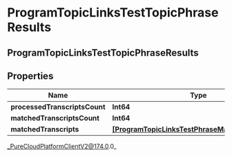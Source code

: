 # ProgramTopicLinksTestTopicPhraseResults

## ProgramTopicLinksTestTopicPhraseResults

## Properties

|Name | Type | Description | Notes|
|------------ | ------------- | ------------- | -------------|
| **processedTranscriptsCount** | **Int64** |  | [optional] |
| **matchedTranscriptsCount** | **Int64** |  | [optional] |
| **matchedTranscripts** | [**[ProgramTopicLinksTestPhraseMatchedTranscript]**]([ProgramTopicLinksTestPhraseMatchedTranscript]) |  | [optional] |



_PureCloudPlatformClientV2@174.0.0_
